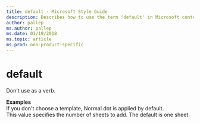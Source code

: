 ```yaml
---
title: default - Microsoft Style Guide
description: Describes how to use the term 'default' in Microsoft content and provides examples of the term's usage.
author: pallep
ms.author: pallep
ms.date: 01/19/2018
ms.topic: article
ms.prod: non-product-specific
---
```


# default

Don't use as a verb. 

**Examples**  
If you don't choose a template, Normal.dot is applied by default.  
This value specifies the number of sheets to add. The default is one sheet.
